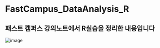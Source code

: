# FastCampus_DataAnalysis_R

## 패스트 캠퍼스 강의노트에서 R실습을 정리한 내용입니다
![image](https://user-images.githubusercontent.com/47842699/81795340-f8a47c00-9546-11ea-98e8-592205c2a5c5.png)
